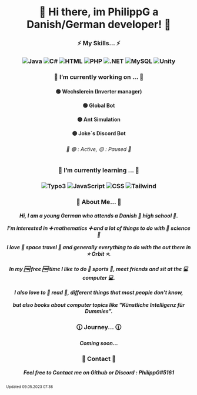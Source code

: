 <h1 align="center">🤖 Hi there, im PhilippG a Danish/German developer! 🤖</h1>

<h3 align="center">⚡ My Skills... ⚡</h3>
<h3 align="center">

![Java](https://img.shields.io/badge/Java-ED8B00?style=for-the-badge&logo=java&logoColor=white)
![C#](https://img.shields.io/badge/-C%23-blue?style=for-the-badge&logo=c-sharp&logoColor=white)
![HTML](https://img.shields.io/badge/HTML5-E34F26?style=for-the-badge&logo=html5&logoColor=white)
![PHP](https://img.shields.io/badge/PHP-777BB4?style=for-the-badge&logo=php&logoColor=white)
![.NET](https://img.shields.io/badge/.NET-8B00FF?style=for-the-badge&logo=.NET&logoColor=white)
![MySQL](https://img.shields.io/badge/MySQL-00000F?style=for-the-badge&logo=mysql&logoColor=white)
![Unity](https://img.shields.io/badge/Unity-100000?style=for-the-badge&logo=unity&logoColor=white)
</h3>

<h3 align="center">🔭 I’m currently working on ... 🔭</h3>
<h4 align="center">

🟢 Wechslerein (Inverter manager)
  
🟢 Global Bot
  
🟡 Ant Simulation

🟡 Joke´s Discord Bot
</h4>
<h6 align="center">📜 🟢 : Active, 🟡 : Paused 📜</h6>

<h3 align="center">🌱 I’m currently learning ... 🌱</h3>
<h3 align="center">

![Typo3](https://img.shields.io/badge/-Typo3-yellow?style=for-the-badge&logo=typo3&logoColor=white)
![JavaScript](https://img.shields.io/badge/JavaScript-F7DF1E?style=for-the-badge&logo=javascript&logoColor=black)
![CSS](https://img.shields.io/badge/CSS3-1572B6?style=for-the-badge&logo=css3&logoColor=white)
![Tailwind](https://img.shields.io/badge/-Tailwind-blue?style=for-the-badge&logo=Tailwindcss&logoColor=white)
<h3 align="center">

<h3 align="center">🤔 About Me... 🤔</h3>
<h5 align="center">
Hi, I am a young German who attends a Danish 🏫 high school 🏫. 
<br></br>
I'm interested in ➕ mathematics ➕ and a lot of things to do with 🧪 science 🧪
<br></br>
I love 🚀 space travel 🚀 and generally everything to do with the out there in ⭐ Orbit ⭐.
<br></br>
In my 🆓 free 🆓 time I like to do 🏃 sports 🏃, meet friends and sit at the 💻 computer 💻.
<br></br>
I also love to 📖 read 📖, different things that most people don't know,
<br></br>
but also books about computer topics like "Künstliche Intelligenz für Dummies".
</h5>
<h3 align="center">🕧 Journey... 🕧</h3>
<h5 align="center">
Coming soon...
</h5>
<h3 align="center">👤 Contact 👤</h3>
<h5 align="center">
Feel free to Contact me on Github or Discord : PhilippG#5161
</h5>

<p><font size="1">Updated 09.05.2023 07:36</font></p>
